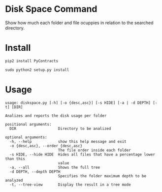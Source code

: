 Disk Space Command
==================

Show how much each folder and file ocuppies in relation to the searched
directory.

Install
=======

```python
pip2 install PyContracts
```

```python
sudo python2 setup.py install
```

Usage
=====

```
usage: diskspace.py [-h] [-o {desc,asc}] [-s HIDE] [-a | -d DEPTH] [-t] [DIR]

Analizes and reports the disk usage per folder

positional arguments:
  DIR                   Directory to be analized

optional arguments:
  -h, --help            show this help message and exit
  -o {desc,asc}, --order {desc,asc}
                        The file order inside each folder
  -s HIDE, --hide HIDE  Hides all files that have a percentage lower than this
                        value
  -a, --all             Shows the full tree
  -d DEPTH, --depth DEPTH
                        Specifies the folder maximum depth to be analyzed
  -t, --tree-view       Display the result in a tree mode
```
